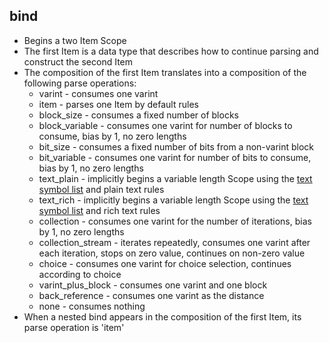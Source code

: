 ## bind

- Begins a two Item Scope
- The first Item is a data type that describes how to continue parsing and construct the second Item
- The composition of the first Item translates into a composition of the following parse operations:
  - varint - consumes one varint
  - item - parses one Item by default rules
  - block_size - consumes a fixed number of blocks
  - block_variable - consumes one varint for number of blocks to consume, bias by 1, no zero lengths
  - bit_size - consumes a fixed number of bits from a non-varint block
  - bit_variable - consumes one varint for number of bits to consume, bias by 1, no zero lengths
  - text_plain - implicitly begins a variable length Scope using the [text symbol list](../text.md) and plain text rules
  - text_rich - implicitly begins a variable length Scope using the [text symbol list](../text.md) and rich text rules
  - collection - consumes one varint for the number of iterations, bias by 1, no zero lengths
  - collection_stream - iterates repeatedly, consumes one varint after each iteration, stops on zero value, continues on non-zero value
  - choice - consumes one varint for choice selection, continues according to choice
  - varint_plus_block - consumes one varint and one block
  - back_reference - consumes one varint as the distance
  - none - consumes nothing
- When a nested bind appears in the composition of the first Item, its parse operation is 'item'